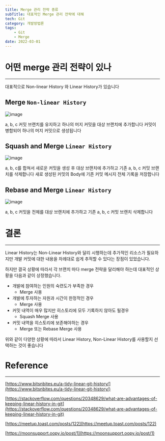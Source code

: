 ```yaml
---
title: Merge 관리 전략 종류
subTitle: 대표적인 Merge 관리 전략에 대해
tech: Git
category: 개발방법론
tags:
	- Git
	- Merge
date: 2022-03-01
---
```


# 어떤 merge 관리 전략이 있나

---

대표적으로 Non-linear History 와 Linear History가 있습니다

## Merge `Non-linear History`

![image](https://user-images.githubusercontent.com/55491354/207640752-1d03a3a3-ae9b-4a57-82ca-1cd07df2f942.png)

a, b, c 커밋 브랜치를 유지하고 하나의 머지 커밋을 대상 브랜치에 추가합니다
커밋이 병합되어 하나의 머지 커밋으로 생성됩니다

## Squash and Merge `Linear History`

![image](https://user-images.githubusercontent.com/55491354/207640763-4ab5f6d7-1358-4de9-ac57-a2a6525f799f.png)

a, b, c를 합쳐서 새로운 커밋을 생성 후 대상 브랜치에 추가하고 기존 a, b, c 커밋 브랜치를 삭제합니다
새로 생성된 커밋의 Body에 기존 커밋 메시지 전체 기록을 저장합니다

## Rebase and Merge `Linear History`

![image](https://user-images.githubusercontent.com/55491354/207640790-ed1186ed-fe70-4ec8-82e8-c077080a281e.png)

a, b, c 커밋을 전체를 대상 브랜치에 추가하고 기존 a, b, c 커밋 브랜치 삭제합니다

# 결론

---

Linear History는 Non-Linear History와 달리 시행하는데 추가적인 리소스가 필요하지만
개발 커밋에 대한 내용을 차례대로 쉽게 추적할 수 있다는 장점이 있었습니다.

하지만 결국 상황에 따라서 각 브랜치 마다 merge 전략을 달리해야 하는데
대표적인 상황을 다음과 같이 상정했습니다.

- 개발에 참여하는 인원의 숙련도가 부족한 경우
  - Merge 사용
- 개발에 투자하는 자원과 시간이 한정적인 경우
  - Merge 사용
- 커밋 내역이 매우 많지만 히스토리에 모두 기록하지 않아도 될경우
  - Squash Merge 사용
- 커밋 내역을 히스토리에 보존해야하는 경우
  - Merge 또는 Rebase Merge 사용

위와 같이 다양한 상황에 따라서
Linear History, Non-Linear History를 사용할지 선택하는 것이 좋습니다

# Reference

---

[https://www.bitsnbites.eu/a-tidy-linear-git-history/](https://www.bitsnbites.eu/a-tidy-linear-git-history/)

[https://stackoverflow.com/questions/20348629/what-are-advantages-of-keeping-linear-history-in-git](https://stackoverflow.com/questions/20348629/what-are-advantages-of-keeping-linear-history-in-git)

[https://meetup.toast.com/posts/122](https://meetup.toast.com/posts/122)

[https://moonsupport.oopy.io/post/1](https://moonsupport.oopy.io/post/1)
